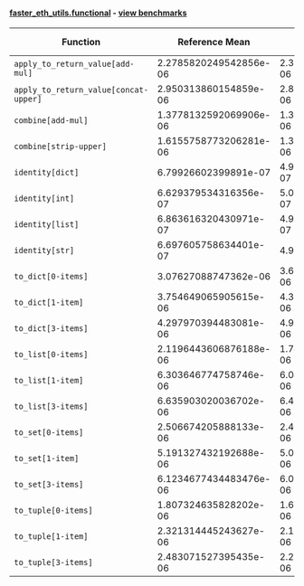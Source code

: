 #### [faster_eth_utils.functional](https://github.com/BobTheBuidler/faster-eth-utils/blob/pin-eth-utils/faster_eth_utils/functional.py) - [view benchmarks](https://github.com/BobTheBuidler/faster-eth-utils/blob/pin-eth-utils/benchmarks/test_functional_benchmarks.py)

| Function | Reference Mean | Faster Mean | % Change | Speedup (%) | x Faster | Faster |
|----------|---------------|-------------|----------|-------------|----------|--------|
| `apply_to_return_value[add-mul]` | 2.2785820249542856e-06 | 2.372462362902302e-06 | -4.12% | -3.96% | 0.96x | ❌ |
| `apply_to_return_value[concat-upper]` | 2.950313860154859e-06 | 2.8027492953506022e-06 | 5.00% | 5.26% | 1.05x | ✅ |
| `combine[add-mul]` | 1.3778132592069906e-06 | 1.3718135213856553e-06 | 0.44% | 0.44% | 1.00x | ✅ |
| `combine[strip-upper]` | 1.6155758773206281e-06 | 1.3329585983468722e-06 | 17.49% | 21.20% | 1.21x | ✅ |
| `identity[dict]` | 6.79926602399891e-07 | 4.963316158766552e-07 | 27.00% | 36.99% | 1.37x | ✅ |
| `identity[int]` | 6.629379534316356e-07 | 5.093232198931466e-07 | 23.17% | 30.16% | 1.30x | ✅ |
| `identity[list]` | 6.863616320430971e-07 | 4.998602345251868e-07 | 27.17% | 37.31% | 1.37x | ✅ |
| `identity[str]` | 6.697605758634401e-07 | 4.91954950497368e-07 | 26.55% | 36.14% | 1.36x | ✅ |
| `to_dict[0-items]` | 3.07627088747362e-06 | 3.6981253540588337e-06 | -20.21% | -16.82% | 0.83x | ❌ |
| `to_dict[1-item]` | 3.754649065905615e-06 | 4.353496573900195e-06 | -15.95% | -13.76% | 0.86x | ❌ |
| `to_dict[3-items]` | 4.297970394483081e-06 | 4.933496604114381e-06 | -14.79% | -12.88% | 0.87x | ❌ |
| `to_list[0-items]` | 2.1196443606876188e-06 | 1.7429760763086342e-06 | 17.77% | 21.61% | 1.22x | ✅ |
| `to_list[1-item]` | 6.303646774758746e-06 | 6.043452294387013e-06 | 4.13% | 4.31% | 1.04x | ✅ |
| `to_list[3-items]` | 6.635903020036702e-06 | 6.467583369397517e-06 | 2.54% | 2.60% | 1.03x | ✅ |
| `to_set[0-items]` | 2.506674205888133e-06 | 2.402482705340851e-06 | 4.16% | 4.34% | 1.04x | ✅ |
| `to_set[1-item]` | 5.191327432192688e-06 | 5.088012340971962e-06 | 1.99% | 2.03% | 1.02x | ✅ |
| `to_set[3-items]` | 6.1234677434483476e-06 | 6.003763141925371e-06 | 1.95% | 1.99% | 1.02x | ✅ |
| `to_tuple[0-items]` | 1.807324635828202e-06 | 1.620244850418405e-06 | 10.35% | 11.55% | 1.12x | ✅ |
| `to_tuple[1-item]` | 2.321314445243627e-06 | 2.114223313229781e-06 | 8.92% | 9.80% | 1.10x | ✅ |
| `to_tuple[3-items]` | 2.483071527395435e-06 | 2.255942085482758e-06 | 9.15% | 10.07% | 1.10x | ✅ |
